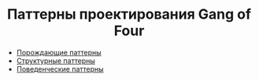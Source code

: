 <h1 align="center">
   Паттерны проектирования Gang of Four
</h1>

- [Порождающие паттерны](https://github.com/evilpeopletyranny/JavaDesignPatterns/tree/main/src/patterns/creational)
- [Структурные паттерны](https://github.com/evilpeopletyranny/JavaDesignPatterns/tree/main/src/patterns/structural)
- [Поведенческие паттерны](https://github.com/evilpeopletyranny/JavaDesignPatterns/tree/main/src/patterns/behavior)